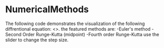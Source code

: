 # NumericalMethods

The following code demonstrates the visualization of the following diffrentional equation: <>.
the featured methods are:
-Euler's method
-Second Order Runge-Kutta (midpoint)
-Fourth order Runge-Kutta 
use the slider to change the step size.
